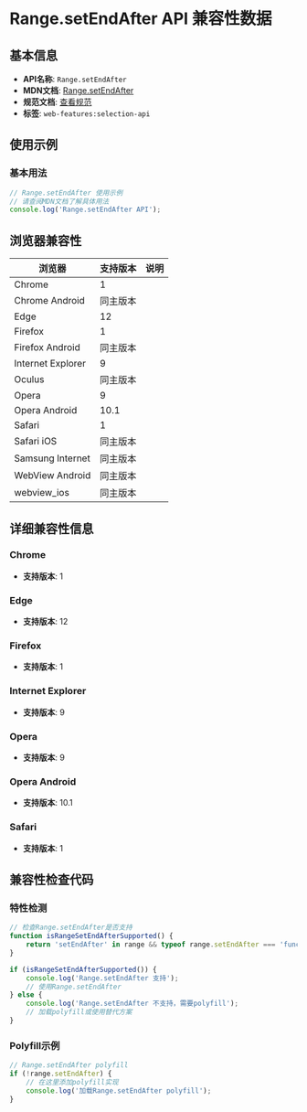 # Range.setEndAfter API 兼容性数据

## 基本信息

- **API名称**: `Range.setEndAfter`
- **MDN文档**: [Range.setEndAfter](https://developer.mozilla.org/docs/Web/API/Range/setEndAfter)
- **规范文档**: [查看规范](https://dom.spec.whatwg.org/#dom-range-setendafter)
- **标签**: `web-features:selection-api`

## 使用示例

### 基本用法

```javascript
// Range.setEndAfter 使用示例
// 请查阅MDN文档了解具体用法
console.log('Range.setEndAfter API');
```

## 浏览器兼容性

| 浏览器 | 支持版本 | 说明 |
|--------|----------|------|
| Chrome | 1 |  |
| Chrome Android | 同主版本 |  |
| Edge | 12 |  |
| Firefox | 1 |  |
| Firefox Android | 同主版本 |  |
| Internet Explorer | 9 |  |
| Oculus | 同主版本 |  |
| Opera | 9 |  |
| Opera Android | 10.1 |  |
| Safari | 1 |  |
| Safari iOS | 同主版本 |  |
| Samsung Internet | 同主版本 |  |
| WebView Android | 同主版本 |  |
| webview_ios | 同主版本 |  |

## 详细兼容性信息

### Chrome

- **支持版本**: 1

### Edge

- **支持版本**: 12

### Firefox

- **支持版本**: 1

### Internet Explorer

- **支持版本**: 9

### Opera

- **支持版本**: 9

### Opera Android

- **支持版本**: 10.1

### Safari

- **支持版本**: 1

## 兼容性检查代码

### 特性检测

```javascript
// 检查Range.setEndAfter是否支持
function isRangeSetEndAfterSupported() {
    return 'setEndAfter' in range && typeof range.setEndAfter === 'function';
}

if (isRangeSetEndAfterSupported()) {
    console.log('Range.setEndAfter 支持');
    // 使用Range.setEndAfter
} else {
    console.log('Range.setEndAfter 不支持，需要polyfill');
    // 加载polyfill或使用替代方案
}
```

### Polyfill示例

```javascript
// Range.setEndAfter polyfill
if (!range.setEndAfter) {
    // 在这里添加polyfill实现
    console.log('加载Range.setEndAfter polyfill');
}
```

